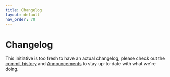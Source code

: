 ```yaml
---
title: Changelog
layout: default
nav_order: 70
---
```

# Changelog

This initiative is too fresh to have an actual changelog, please check out the [commit history](https://github.com/dlucian/pvp/commits/main) and [Announcements](https://github.com/dlucian/pvp/discussions/categories/announcements) to stay up-to-date with what we're doing.
